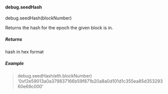 
#### debug.seedHash

debug.seedHash(blockNumber)

Returns the hash for the epoch the given block is in.

##### Returns

hash in hex format

##### Example

> debug.seedHash(eth.blockNumber)
'0xf2e59013a0a379837166b59f871b20a8a0d101d1c355ea85d35329360e69c000'
